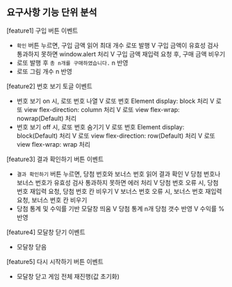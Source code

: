 ## 요구사항 기능 단위 분석

[feature1] 구입 버튼 이벤트

- `확인` 버튼 누르면, 구입 금액 읽어 최대 개수 로또 발행
  V 구입 금액이 유효성 검사 통과하지 못하면 window.alert 처리
  V 구입 금액 재입력 요청 후, 구매 금액 비우기
- 로또 발행 후 `총 n개를 구매하였습니다.` n 반영
- 로또 그림 개수 n 반영

[feature2] 번호 보기 토글 이벤트

- 번호 보기 on 시, 로또 번호 나열
  V 로또 번호 Element display: block 처리
  V 로또 view flex-direction: column 처리
  V 로또 view flex-wrap: nowrap(Default) 처리
- 번호 보기 off 시, 로또 번호 숨기기
  V 로또 번호 Element display: block(Default) 처리
  V 로또 view flex-direction: row(Default) 처리
  V 로또 view flex-wrap: wrap 처리

[feature3] 결과 확인하기 버튼 이벤트

- `결과 확인하기` 버튼 누르면, 당첨 번호와 보너스 번호 읽어 결과 확인
  V 당첨 번호나 보너스 번호가 유효성 검사 통과하지 못하면 에러 처리
  V 당첨 번호 오류 시, 당첨 번호 재입력 요청, 당첨 번호 칸 비우기
  V 보너스 번호 오류 시, 보너스 번호 재입력 요청, 보너스 번호 칸 비우기
- 당첨 통계 및 수익률 기반 모달창 띄움
  V 당첨 통계 n개 당첨 갯수 반영
  V 수익률 % 반영

[feature4] 모달창 닫기 이벤트

- 모달창 닫음

[feature5] 다시 시작하기 버튼 이벤트

- 모달창 닫고 게임 전체 재진행(값 초기화)
